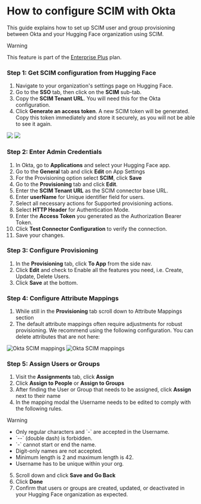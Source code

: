 # How to configure SCIM with Okta

This guide explains how to set up SCIM user and group provisioning between Okta and your Hugging Face organization using SCIM.

> [!WARNING]
> This feature is part of the <a href="https://huggingface.co/contact/sales?from=enterprise" target="_blank">Enterprise Plus</a> plan.

### Step 1: Get SCIM configuration from Hugging Face

1.  Navigate to your organization's settings page on Hugging Face.
2.  Go to the **SSO** tab, then click on the **SCIM** sub-tab.
3.  Copy the **SCIM Tenant URL**. You will need this for the Okta configuration.
4.  Click **Generate an access token**. A new SCIM token will be generated. Copy this token immediately and store it securely, as you will not be able to see it again.

<div class="flex justify-center">
    <img class="block dark:hidden" src="https://huggingface.co/datasets/huggingface/documentation-images/resolve/main/hub/sso/scim-settings.png"/>
    <img class="hidden dark:block" src="https://huggingface.co/datasets/huggingface/documentation-images/resolve/main/hub/sso/scim-settings-dark.png"/>
</div>

### Step 2: Enter Admin Credentials

1. In Okta, go to **Applications** and select your Hugging Face app.
2. Go to the **General** tab and click **Edit** on App Settings
3. For the Provisioning option select **SCIM**, click **Save**
4. Go to the **Provisioning** tab and click **Edit**.
5. Enter the **SCIM Tenant URL** as the SCIM connector base URL.
6. Enter **userName** for Unique identifier field for users.
7. Select all necessary actions for Supported provisioning actions.
8. Select **HTTP Header** for Authentication Mode.
9. Enter the **Access Token** you generated as the Authorization Bearer Token.
10. Click **Test Connector Configuration** to verify the connection.
11. Save your changes.

### Step 3: Configure Provisioning

1. In the **Provisioning** tab, click **To App** from the side nav.
2. Click **Edit** and check to Enable all the features you need, i.e. Create, Update, Delete Users.
3. Click **Save** at the bottom.

### Step 4: Configure Attribute Mappings
1.  While still in the **Provisioning** tab scroll down to Attribute Mappings section
2.  The default attribute mappings often require adjustments for robust provisioning. We recommend using the following configuration. You can delete attributes that are not here:

<div class="flex justify-center">
    <img class="block dark:hidden" src="https://huggingface.co/datasets/huggingface/documentation-images/resolve/main/hub/sso/scim-okta-mappings.png" alt="Okta SCIM mappings"/>
    <img class="hidden dark:block" src="https://huggingface.co/datasets/huggingface/documentation-images/resolve/main/hub/sso/scim-okta-mappings-dark.png" alt="Okta SCIM mappings"/>
</div>

### Step 5: Assign Users or Groups

1. Visit the **Assignments** tab, click **Assign**
2. Click **Assign to People** or **Assign to Groups** 
3. After finding the User or Group that needs to be assigned, click **Assign** next to their name
4. In the mapping modal the Username needs to be edited to comply with the following rules.

> [!WARNING]
> <ul>
> <li>Only regular characters and `-` are accepted in the Username.</li>
> <li>`--` (double dash) is forbidden.</li>
> <li>`-` cannot start or end the name.</li>
> <li>Digit-only names are not accepted.</li>
> <li>Minimum length is 2 and maximum length is 42.</li>
> <li>Username has to be unique within your org.</li>
> </ul>

5. Scroll down and click **Save and Go Back** 
6. Click **Done**
7. Confirm that users or groups are created, updated, or deactivated in your Hugging Face organization as expected.
